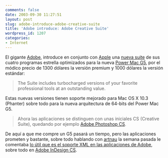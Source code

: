 ```yaml
---
comments: false
date: 2003-09-30 11:27:51
layout: post
slug: adobe-introduce-adobe-creative-suite
title: 'Adobe introduce: Adobe Creative Suite'
wordpress_id: 1207
categories:
- Internet
---
```


El gigante [Adobe](http://www.adobe.com), introduce en conjunto con [Apple](http://www.apple.com) una [nueva suite](http://www.apple.com/macosx/applications/adobe/) de sus cuatro programas estrella optimizados para la nueva [Power Mac G5](http://www.apple.com/powermac/), por el módico precio de 1300 dólares la versión premium y 1000 dólares la versión estándar:





> The Suite includes turbocharged versions of your favorite professional tools at an outstanding value.





Estas nuevas versiones tienen soporte mejorado para Mac OS X 10.3 (Phanter) sobre todo para la nueva arquitectura de 64-bits del Power Mac G5.





> Ahora las aplicaciones se distinguen con unas iniciales CS (Creative Suite), quedando por ejemplo [Adobe Photoshop CS](http://www.adobe.com/products/photoshop/main.html).





De aquí a que me compre un G5 pasará un tiempo, pero las aplicaciones prometen y bastante, sobre todo hablando con [artnau](http://www.artnau.com) la semana pasada le comentaba [lo útil que es el soporte XML en las aplicaciones de Adobe](http://www.adobe.com/products/indesign/pdfs/id2xmltutorial.pdf), sobre todo en [Adobe InDesign CS](http://www.adobe.com/products/indesign/main.html).




 
